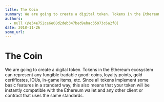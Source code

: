 ```yaml
---
title: The Coin
summary: We are going to create a digital token. Tokens in the Ethereum ecosystem can represent any fungible tradable good- coins, loyalty points, gold certificates, IOUs, in-game items, etc. Since all tokens implement some basic features in a standard way, this also means that your token will be instantly compatible with the Ethereum wallet and any other client or contract that uses the same standards.
authors:
  - null (@e34e752ce6e08d2deb347bed9ebac35973c6a2f0)
date: 2018-11-26
some_url: 
---
```


# The Coin


We are going to create a digital token. Tokens in the Ethereum ecosystem can represent any fungible tradable good: coins, loyalty points, gold certificates, IOUs, in-game items, etc. Since all tokens implement some basic features in a standard way, this also means that your token will be instantly compatible with the Ethereum wallet and any other client or contract that uses the same standards.